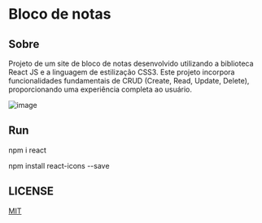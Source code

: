 # Bloco de notas

## Sobre
Projeto de um site de bloco de notas desenvolvido utilizando a biblioteca React JS e a linguagem de estilização CSS3. Este projeto incorpora funcionalidades fundamentais de CRUD (Create, Read, Update, Delete), proporcionando uma experiência completa ao usuário.

![image](https://github.com/majuss8/bloco-de-notas/assets/127978188/81adce60-63e7-417c-9fb3-a614406dd102)

## Run
npm i react

npm install react-icons --save

## LICENSE
[MIT](LICENSE)
